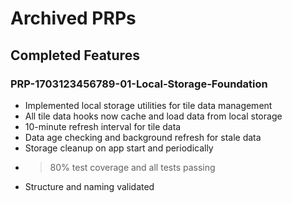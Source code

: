 # Archived PRPs

## Completed Features

### PRP-1703123456789-01-Local-Storage-Foundation

- Implemented local storage utilities for tile data management
- All tile data hooks now cache and load data from local storage
- 10-minute refresh interval for tile data
- Data age checking and background refresh for stale data
- Storage cleanup on app start and periodically
- > 80% test coverage and all tests passing
- Structure and naming validated
